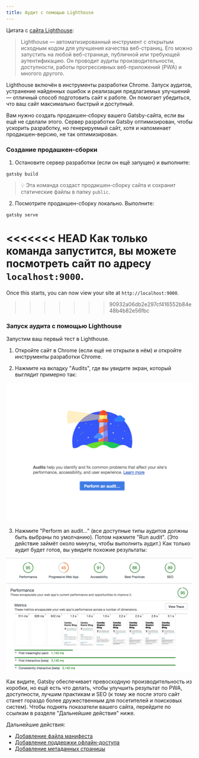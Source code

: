 ```yaml
---
title: Аудит с помощью Lighthouse
---
```


Цитата с [сайта Lighthouse](https://developers.google.com/web/tools/lighthouse/):

> Lighthouse ― автоматизированный инструмент с открытым исходным кодом для улучшения качества веб-страниц. Его можно запустить на любой веб-странице, публичной или требующей аутентификацию. Он проводит аудиты производительности, доступности, работы прогрессивных веб-приложений (PWA) и многого другого.

Lighthouse включён в инструменты разработки Chrome. Запуск аудитов, устранение найденных ошибок и реализация предлагаемых улучшений ― отличный способ подготовить сайт к работе. Он помогает убедиться, что ваш сайт максимально быстрый и доступный.

Вам нужно создать продакшен-сборку вашего Gatsby-сайта, если вы ещё не сделали этого. Сервер разработки Gatsby оптимизирован, чтобы ускорить разработку, но генерируемый сайт, хотя и напоминает продакшен-версию, не так оптимизирован.

### Создание продашкен-сборки

1.  Остановите сервер разработки (если он ещё запущен) и выполните:

```shell
gatsby build
```

> 💡 Эта команда создаст продакшен-сборку сайта и сохранит статические файлы в папку `public`.

2.  Посмотрите продакшен-сборку локально. Выполните:

```shell
gatsby serve
```

<<<<<<< HEAD
Как только команда запустится, вы можете посмотреть сайт по адресу `localhost:9000`.
=======
Once this starts, you can now view your site at `http://localhost:9000`.
>>>>>>> 90932a06db2e297cf416552b84e48b4b82e56fbc

### Запуск аудита с помощью Lighthouse

Запустим ваш первый тест в Lighthouse.

1.  Откройте сайт в Chrome (если ещё не открыли в нём) и откройте инструменты разработки Chrome.

2. Нажмите на вкладку "Audits", где вы увидите экран, который выглядит примерно так:

![Начальная страница аудита в Lighthouse](./images/lighthouse-audit.png)

3.  Нажмите "Perform an audit..." (все доступные типы аудитов должны быть выбраны по умолчанию). Потом нажмите "Run audit". (Это действие займёт около минуты, чтобы выполнить аудит.) Как только аудит будет готов, вы увидите похожие результаты:

![Результаты аудитов в Lighthouse](./images/lighthouse-audit-results.png)

Как видите, Gatsby обеспечивает превосходную производительность из коробки, но ещё есть что делать, чтобы улучшить результат по PWA, доступности, лучшим практикам и SEO (к тому же после этого сайт станет гораздо более дружественным для посетителей и поисковых систем). Чтобы поднять показатели вашего сайта, перейдите по ссылкам в разделе "Дальнейшие действия" ниже.

Дальнейшие действия:

- [Добавление файла манифеста](/docs/add-a-manifest-file/)
- [Добавление поддержки офлайн-доступа](/docs/add-offline-support/)
- [Добавление метаданных страницы](/docs/add-page-metadata/)
